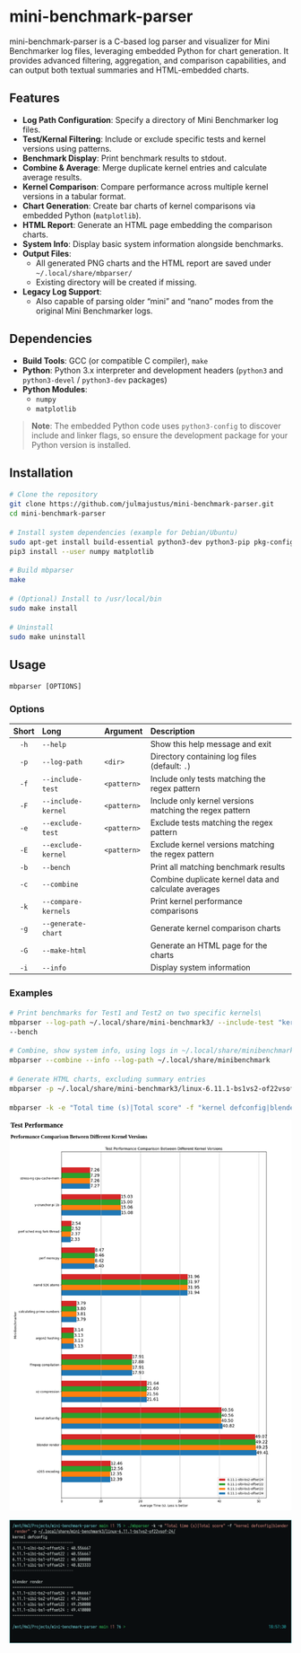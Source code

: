 # mini-benchmark-parser

mini-benchmark-parser is a C-based log parser and visualizer for Mini Benchmarker log files, leveraging embedded Python for chart generation. It provides advanced filtering, aggregation, and comparison capabilities, and can output both textual summaries and HTML-embedded charts.

## Features

- **Log Path Configuration**: Specify a directory of Mini Benchmarker log files.
- **Test/Kernal Filtering**: Include or exclude specific tests and kernel versions using patterns.
- **Benchmark Display**: Print benchmark results to stdout.
- **Combine & Average**: Merge duplicate kernel entries and calculate average results.
- **Kernel Comparison**: Compare performance across multiple kernel versions in a tabular format.
- **Chart Generation**: Create bar charts of kernel comparisons via embedded Python (`matplotlib`).
- **HTML Report**: Generate an HTML page embedding the comparison charts.
- **System Info**: Display basic system information alongside benchmarks.
- **Output Files**:  
  - All generated PNG charts and the HTML report are saved under  
    `~/.local/share/mbparser/`  
  - Existing directory will be created if missing.  
- **Legacy Log Support**:  
  - Also capable of parsing older “mini” and “nano” modes from the original Mini Benchmarker logs.

## Dependencies

- **Build Tools**: GCC (or compatible C compiler), `make`
- **Python**: Python 3.x interpreter and development headers (`python3` and `python3-devel` / `python3-dev` packages)
- **Python Modules**:
  - `numpy`
  - `matplotlib`

> **Note**: The embedded Python code uses `python3-config` to discover include and linker flags, so ensure the development package for your Python version is installed.

## Installation

```bash
# Clone the repository
git clone https://github.com/julmajustus/mini-benchmark-parser.git
cd mini-benchmark-parser

# Install system dependencies (example for Debian/Ubuntu)
sudo apt-get install build-essential python3-dev python3-pip pkg-config
pip3 install --user numpy matplotlib

# Build mbparser
make

# (Optional) Install to /usr/local/bin
sudo make install

# Uninstall
sudo make uninstall
```

## Usage

```shell
mbparser [OPTIONS]
```

### Options

| Short | Long                | Argument    | Description                                             |
|:-----:|:--------------------|:------------|:--------------------------------------------------------|
| `-h`  | `--help`            |             | Show this help message and exit                         |
| `-p`  | `--log-path`        | `<dir>`     | Directory containing log files (default: `.`)            |
| `-f`  | `--include-test`    | `<pattern>` | Include only tests matching the regex pattern           |
| `-F`  | `--include-kernel`  | `<pattern>` | Include only kernel versions matching the regex pattern |
| `-e`  | `--exclude-test`    | `<pattern>` | Exclude tests matching the regex pattern                |
| `-E`  | `--exclude-kernel`  | `<pattern>` | Exclude kernel versions matching the regex pattern      |
| `-b`  | `--bench`           |             | Print all matching benchmark results                    |
| `-c`  | `--combine`         |             | Combine duplicate kernel data and calculate averages    |
| `-k`  | `--compare-kernels` |             | Print kernel performance comparisons                    |
| `-g`  | `--generate-chart`  |             | Generate kernel comparison charts                       |
| `-G`  | `--make-html`       |             | Generate an HTML page for the charts                    |
| `-i`  | `--info`            |             | Display system information                              |

### Examples

```bash
# Print benchmarks for Test1 and Test2 on two specific kernels\
mbparser --log-path ~/.local/share/mini-benchmark3/ --include-test "kernel defconfig|blender render" --include-kernel "6.13.0-gentoo-dist|6.14.0-gentoo-dist" 
--bench

# Combine, show system info, using logs in ~/.local/share/minibenchmark
mbparser --combine --info --log-path ~/.local/share/minibenchmark

# Generate HTML charts, excluding summary entries
mbparser -p ~/.local/share/mini-benchmark3/linux-6.11.1-bs1vs2-of22vsof-24 -gG -e "Total time \(s\)|Total score"

mbparser -k -e "Total time (s)|Total score" -f "kernel defconfig|blender render" -p ~/.local/share/mini-benchmark3/linux-6.11.1-bs1vs2-of22vsof-24
```
![benchchart](media/benchchart.png)

![terminaloutput](media/terminaloutput.png)

